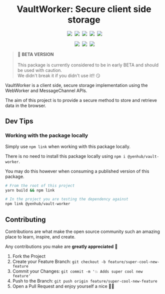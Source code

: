 <h1 align="center">VaultWorker: Secure client side storage</h1>

<p align="center">
    &nbsp;<img src="https://img.shields.io/badge/made%20by-YenHub%20💚-blue" />
    &nbsp;<img src="https://badgen.net/badge/icon/typescript?icon=typescript&label" />
    &nbsp;<img src="https://badgen.net/badge/icon/vscode?icon=visualstudio&label" />
    &nbsp;<img src="https://badgen.net/badge/icon/github?icon=github&label" />
    &nbsp;<img src="https://badgen.net/badge/icon/npm?icon=npm&label" />
</p>

<p align="center">
    &nbsp;<img src="https://img.shields.io/github/last-commit/YenHub/vault-worker?color=brightgreen" />
    &nbsp;<img src="https://img.shields.io/github/issues-raw/YenHub/vault-worker?color=brightgreen" />
    &nbsp;<img src="https://img.shields.io/github/repo-size/yenhub/vault-worker?color=brightgreen" />
</p>

> 🚧 **BETA VERSION**\
> \
> This package is currently considered to be in early BETA and should be used with caution.\
> We didn't break it if you didn't use it!! 😏

VaultWorker is a client side, secure storage implementation using the WebWorker and MessageChannel APIs.

The aim of this project is to provide a secure method to store and retrieve data in the browser.

## Dev Tips

### Working with the package locally

Simply use `npm link` when working with this package locally.

There is no need to install this package locally using `npm i @yenhub/vault-worker`.

You may do this however when consuming a published version of this package.

```bash
# From the root of this project
yarn build && npm link

# In the project you are testing the dependency against
npm link @yenhub/vault-worker
```

## Contributing

Contributions are what make the open source community such an amazing place to learn, inspire, and create.

Any contributions you make are **greatly appreciated** 🤗

1. Fork the Project
2. Create your Feature Branch: `git checkout -b feature/super-cool-new-feature`
3. Commit your Changes: `git commit -m '💥 Adds super cool new feature'`
4. Push to the Branch: `git push origin feature/super-cool-new-feature`
5. Open a Pull Request and enjoy yourself a nice 🍺🍷
